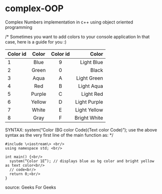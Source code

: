 # complex-OOP

Complex Numbers implementation in c++ using object oriented programming


/*
Sometimes you want to add colors to your console application
In that case, here is a guide for you :)

|Color id |	Color		       | Color id	| Color          |
|:--------|:--------------:|:--------:|-------------:  |
|1	      |  Blue		       | 9		    |  Light Blue    |
|2		    |  Green		     | 0		    |  Black         |
|3		    |  Aqua		       | A		    |  Light Green   |
|4		    |  Red		       | B		    |  Light Aqua    |
|5		    |  Purple		     | C		    |  Light Red     |
|6		    |  Yellow		     | D		    |  Light Purple  |
|7		    |  White		     | E		    |  Light Yellow  |
|8	      |  Gray		       | F		    |  Bright White  |


SYNTAX:
system(“Color (BG color Code)(Text color Code)”);
use the above syntax as the very first line of the main function as:
*/

```
#include \<iostream\> <br/>
using namespace std; <br/>

int main() {<br/>
  system(“Color 1E”); // displays blue as bg color and bright yellow as text color<br/>
  // code<br/>
  return 0;<br/>
}
 ```
source: Geeks For Geeks
